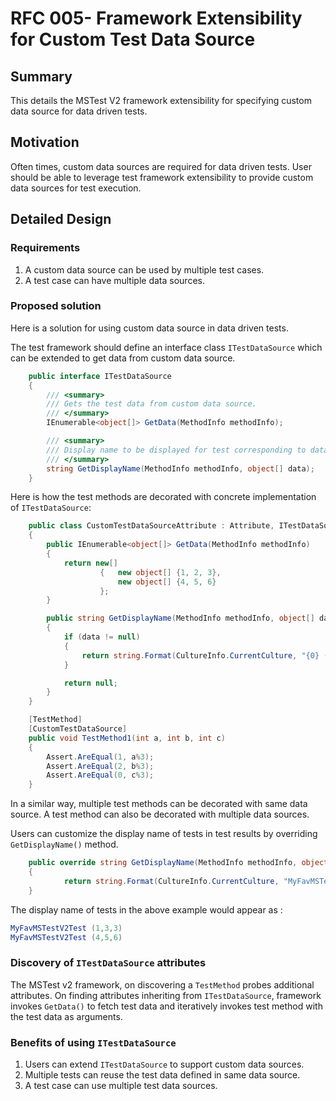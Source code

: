# RFC 005- Framework Extensibility for Custom Test Data Source

## Summary
This details the MSTest V2 framework extensibility for specifying custom data source for data driven tests.

## Motivation
Often times, custom data sources are required for data driven tests. User should be able to leverage test framework extensibility to provide custom data sources for test execution.

## Detailed Design

### Requirements
1. A custom data source can be used by multiple test cases. 
2. A test case can have multiple data sources.

### Proposed solution
Here is a solution for using custom data source in data driven tests.

The test framework should define an interface class `ITestDataSource` which can be extended to get data from custom data source.
```csharp
    public interface ITestDataSource
    {
        /// <summary>
        /// Gets the test data from custom data source.
        /// </summary>
        IEnumerable<object[]> GetData(MethodInfo methodInfo);

        /// <summary>
        /// Display name to be displayed for test corresponding to data row.
        /// </summary>
        string GetDisplayName(MethodInfo methodInfo, object[] data);
    }
```

Here is how the test methods are decorated with concrete implementation of `ITestDataSource`:
```csharp
    public class CustomTestDataSourceAttribute : Attribute, ITestDataSource
    {
        public IEnumerable<object[]> GetData(MethodInfo methodInfo)
        {
            return new[]
                    {   new object[] {1, 2, 3},
                        new object[] {4, 5, 6}
                    };
        }

        public string GetDisplayName(MethodInfo methodInfo, object[] data)
        {
            if (data != null)
            {
                return string.Format(CultureInfo.CurrentCulture, "{0} ({1})", methodInfo.Name, string.Join(",", data));
            }

            return null;
        } 
    }
```

```csharp
    [TestMethod]
    [CustomTestDataSource]
    public void TestMethod1(int a, int b, int c)
    {
        Assert.AreEqual(1, a%3);
        Assert.AreEqual(2, b%3);
        Assert.AreEqual(0, c%3);
    }
```
In a similar way, multiple test methods can be decorated with same data source.
A test method can also be decorated with multiple data sources.

Users can customize the display name of tests in test results by overriding `GetDisplayName()` method.
```csharp
    public override string GetDisplayName(MethodInfo methodInfo, object[] data)
    {
            return string.Format(CultureInfo.CurrentCulture, "MyFavMSTestV2Test ({0})", string.Join(",", data));
    }
```

The display name of tests in the above example would appear as :
```csharp
MyFavMSTestV2Test (1,3,3)
MyFavMSTestV2Test (4,5,6)
```

###  Discovery of `ITestDataSource` attributes
The MSTest v2 framework, on discovering a `TestMethod` probes additional attributes. On finding attributes inheriting from `ITestDataSource`, framework invokes `GetData()` to fetch test data and iteratively invokes test method with the test data as arguments.

### Benefits of using `ITestDataSource`
1. Users can extend `ITestDataSource` to support custom data sources.
2. Multiple tests can reuse the test data defined in same data source.
3. A test case can use multiple test data sources.
